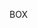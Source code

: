 <html>
<head>
<style> 
div:hover {
    width: 100px;
    height: 100px;
    text-align: center;
    -webkit-animation-name: example; /* Safari 4.0 - 8.0 */
    -webkit-animation-duration: 4s; /* Safari 4.0 - 8.0 */
    animation-name: example;
    animation-duration: 4s;
}

/* Safari 4.0 - 8.0 */
@-webkit-keyframes example {
    from {background-color: green;}
    to {background-color: orange;}
}
/* Standard syntax */
@keyframes example {
    from {background-color: green;}
    to {background-color: orange;}
}
</style>
</head>
<body>

<div>BOX</div>

</body>
</html>

